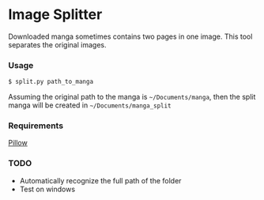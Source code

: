 # Image Splitter

Downloaded manga sometimes contains two pages in one image. This tool separates the original images.

### Usage

```bash
$ split.py path_to_manga
```

Assuming the original path to the manga is `~/Documents/manga`, then the split manga will be created in `~/Documents/manga_split`

### Requirements

[Pillow](https://pypi.python.org/pypi/Pillow/4.2.1)

### TODO

- Automatically recognize the full path of the folder
- Test on windows
